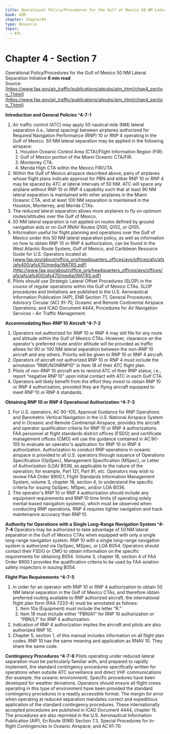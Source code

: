 ```yaml
---
title: Operational Policy/Procedures for the Gulf of Mexico 50 NM Lateral Separation Initiative
book: AIM
chapter: chapter04
type: Resource
topic:
  - ATC
---
```

# Chapter 4 - Section 7
Operational Policy/Procedures for the Gulf of Mexico 50 NM Lateral Separation Initiative
**6 min read**  
Source: [https://www.faa.gov/air_traffic/publications/atpubs/aim_html/chap4_section_7.html](https://www.faa.gov/air_traffic/publications/atpubs/aim_html/chap4_section_7.html)

<div>

**Introduction and General Policies ^4-7-1**

1.  Air traffic control (ATC) may apply 50 nautical mile (NM) lateral separation (i.e., lateral spacing) between airplanes authorized for Required Navigation Performance (RNP) 10 or RNP 4 operating in the Gulf of Mexico. 50 NM lateral separation may be applied in the following airspace:
    1.  Houston Oceanic Control Area (CTA)/Flight Information Region (FIR).
    2.  Gulf of Mexico portion of the Miami Oceanic CTA/FIR.
    3.  Monterrey CTA.
    4.  Merida High CTA within the Mexico FIR/UTA.
2.  Within the Gulf of Mexico airspace described above, pairs of airplanes whose flight plans indicate approval for PBN and either RNP 10 or RNP 4 may be spaced by ATC at lateral intervals of 50 NM. ATC will space any airplane without RNP 10 or RNP 4 capability such that at least 90 NM lateral separation is maintained with other airplanes in the Miami Oceanic CTA, and at least 100 NM separation is maintained in the Houston, Monterrey, and Merida CTAs.
3.  The reduced lateral separation allows more airplanes to fly on optimum routes/altitudes over the Gulf of Mexico.
4.  50 NM lateral separation is not applied on routes defined by ground navigation aids or on Gulf RNAV Routes Q100, Q102, or Q105.
5.  Information useful for flight planning and operations over the Gulf of Mexico under this 50 NM lateral separation policy, as well as information on how to obtain RNP 10 or RNP 4 authorization, can be found in the West Atlantic Route System, Gulf of Mexico, and Caribbean Resource Guide for U.S. Operators located at:  
    [www.faa.gov/about/office_org/headquarters_offices/avs/offices/afx/afs/afs400/afs470/media/WATRS.pdf](http://www.faa.gov/about/office_org/headquarters_offices/avs/offices/afx/afs/afs400/afs470/media/WATRS.pdf)
6.  Pilots should use Strategic Lateral Offset Procedures (SLOP) in the course of regular operations within the Gulf of Mexico CTAs. SLOP procedures and limitations are published in the U.S. Aeronautical Information Publication (AIP), ENR Section 7.1, General Procedures; Advisory Circular (AC) 91-70, Oceanic and Remote Continental Airspace Operations; and ICAO Document 4444, Procedures for Air Navigation Services – Air Traffic Management.

**Accommodating Non-RNP 10 Aircraft ^4-7-2**

1.  Operators not authorized for RNP 10 or RNP 4 may still file for any route and altitude within the Gulf of Mexico CTAs. However, clearance on the operator's preferred route and/or altitude will be provided as traffic allows for 90 or 100 NM lateral separation between the non-RNP 10 aircraft and any others. Priority will be given to RNP 10 or RNP 4 aircraft.
2.  Operators of aircraft not authorized RNP 10 or RNP 4 must include the annotation “RMK/NONRNP10” in Item 18 of their ATC flight plan.
3.  Pilots of non-RNP 10 aircraft are to remind ATC of their RNP status; i.e., report “negative RNP 10” upon initial contact with ATC in each Gulf CTA.
4.  Operators will likely benefit from the effort they invest to obtain RNP 10 or RNP 4 authorization, provided they are flying aircraft equipped to meet RNP 10 or RNP 4 standards.

**Obtaining RNP 10 or RNP 4 Operational Authorization ^4-7-3**

1.  For U.S. operators, AC 90-105, Approval Guidance for RNP Operations and Barometric Vertical Navigation in the U.S. National Airspace System and in Oceanic and Remote Continental Airspace, provides the aircraft and operator qualification criteria for RNP 10 or RNP 4 authorizations. FAA personnel at flight standards district offices (FSDO) and certificate management offices (CMO) will use the guidance contained in AC 90-105 to evaluate an operator's application for RNP 10 or RNP 4 authorization. Authorization to conduct RNP operations in oceanic airspace is provided to all U.S. operators through issuance of Operations Specification (OpSpec), Management Specification (MSpec), or Letter of Authorization (LOA) B036, as applicable to the nature of the operation; for example, Part 121, Part 91, etc. Operators may wish to review FAA Order 8900.1, Flight Standards Information Management System, volume 3, chapter 18, section 4, to understand the specific criteria for issuing OpSpec, MSpec, and/or LOA B036.
2.  The operator's RNP 10 or RNP 4 authorization should include any equipment requirements and RNP 10 time limits (if operating solely inertial-based navigation systems), which must be observed when conducting RNP operations. RNP 4 requires tighter navigation and track maintenance accuracy than RNP 10.

**Authority for Operations with a Single Long-Range Navigation System ^4-7-4** Operators may be authorized to take advantage of 50 NM lateral separation in the Gulf of Mexico CTAs when equipped with only a single long-range navigation system. RNP 10 with a single long-range navigation system is authorized via OpSpec, MSpec, or LOA B054. Operators should contact their FSDO or CMO to obtain information on the specific requirements for obtaining B054. Volume 3, chapter 18, section 4 of FAA Order 8900.1 provides the qualification criteria to be used by FAA aviation safety inspectors in issuing B054.

**Flight Plan Requirements ^4-7-5**

1.  In order for an operator with RNP 10 or RNP 4 authorization to obtain 50 NM lateral separation in the Gulf of Mexico CTAs, and therefore obtain preferred routing available to RNP authorized aircraft, the international flight plan form (FAA 7233-4) must be annotated as follows:
    1.  Item 10a (Equipment) must include the letter “R.”
    2.  Item 18 must include either “PBN/A1” for RNP 10 authorization or “PBN/L1” for RNP 4 authorization.
2.  Indication of RNP 4 authorization implies the aircraft and pilots are also authorized RNP 10.
3.  Chapter 5, section 1, of this manual includes information on all flight plan codes. RNP 10 has the same meaning and application as RNAV 10. They share the same code.

**Contingency Procedures ^4-7-6** Pilots operating under reduced lateral separation must be particularly familiar with, and prepared to rapidly implement, the standard contingency procedures specifically written for operations when outside ATC surveillance and direct VHF communications (for example, the oceanic environment). Specific procedures have been developed for weather deviations. Operators should ensure all flight crews operating in this type of environment have been provided the standard contingency procedures in a readily accessible format. The margin for error when operating at reduced separation mandates correct and expeditious application of the standard contingency procedures. These internationally accepted procedures are published in ICAO Document 4444, chapter 15. The procedures are also reprinted in the U.S. Aeronautical Information Publication (AIP), En Route (ENR) Section 7.3, Special Procedures for In-flight Contingencies in Oceanic Airspace; and AC 91-70.

</div>